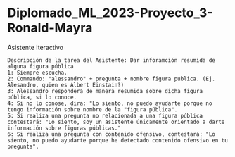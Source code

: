 # Diplomado_ML_2023-Proyecto_3-Ronald-Mayra

Asistente Iteractivo

    
    
    Descripción de la tarea del Asistente: Dar inforamción resumida de alguna figura pública
    1: Siempre escucha.
    2: Commando: "alessandro" + pregunta + nombre figura publica. (Ej. Alesandro, quien es Albert Einstain?)
    3: Alessandro respondera de manera resumida sobre dicha figura pública, si lo conoce.
    4: Si no lo conose, dira: "Lo siento, no puedo ayudarte porque no tengo información sobre nombre de la "figura pública".
    5: Si realiza una pregunta no relacionada a una figura pública contestará: "Lo siento, soy un asistente únicamente orientado a darte información sobre figuras públicas."
    6: Si realiza una pregunta con contenido ofensivo, contestará: "Lo siento, no puedo ayudarte porque he detectado contenido ofensivo en tu pregunta".
